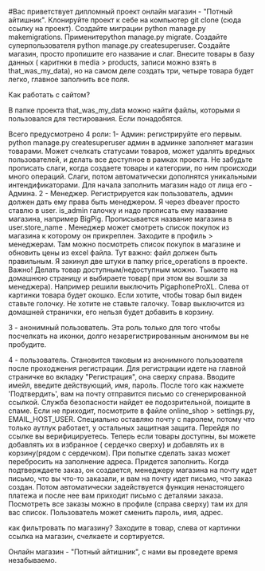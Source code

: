 #Вас приветствует дипломный проект онлайн магазин - "Потный айтишник".
Клонируйте проект к себе на компьютер git clone (сюда ссылку на проект).
Создайте миграции python manage.py makemigrations.
Применитеpython manage.py migrate.
Создайте суперпользователя python manage.py createsuperuser.
Создайте магазин, просто пропишите его название и слаг.
Внесите товары в базу данных ( каритнки в media > products, записи можно взять в that_was_my_data), но на самом деле создать три, четыре товара будет легко, главное заполнить все поля.

Как работать с сайтом?

В папке проекта that_was_my_data можно найти файлы, которыми я пользовался для тестирования. Если понадобятся.

Всего предусмотрено 4 роли:
1- Админ: регистрируйте его первым. python manage.py createsuperuser
    админ в админке заполняет магазин товарами.  Может счелкать статусами товаров, может удалять вредных пользователей,
    и делать все доступное в рамках проекта. Не забудьте прописать слаги, когда создаете товары и категории, по ним происходи много операций. Слаги, потом автоматически дополнятся уникальными интендификаторами.
    Для начала заполнить магазин надо от лица его - Админа.
2 - Менеджер. Регистрируется как пользователь, админ должен дать ему права быть менеджером. Я через dbeaver просто ставлю в
    user. is_admin галочку и надо прописать ему название магазина, например BigPig. Прописывается название магазина в 	user.store_name . 
	Менеджер может смотреть список покупок из магазина к которому он прикреплен. Заходите в профиль > менеджерам. 	Там можно посмотреть список покупок в магазине и обновить цены из excel файла. Тут важно: файл должен быть 	правильным. Я закинул две штуки в папку price_operations в проекте. 
	Важно! Делать товар доступным/недоступным можно. Тыкаете на домашнюю страницу и выбираете товар( при этом вы 	вошли за менеджера). Например решили выключить PigaphoneProXL.  Слева от картинки товара будет окошко. Если 	хотите, чтобы товар был виден ставьте голочку. Не хотите не ставьте галочку. Товар выключится из домашней 	странички, его нельзя будет добавить в корзину.


3 - анонимный пользователь. Эта роль только для того чтобы посчелкать на иконки, долго незарегистрированным анонимом
вы не пробудите.

4 - пользователь. Становится таковым из анонимного пользователя после проходжения регистрации.
    Для регистрации идете на главной страничке во вкладку "Регистрация", она сверху справа.
    Вводите имейл, введите действующий, имя, пароль. После того как нажмете 'Подтвердить', вам на почту отправится письмо
    со сгенерированной ссылкой. Служба безопасности найдет ее подозрительной, поищите в спаме. Если не приходит, посмотрите в файле online_shop > settings.py,
    EMAIL_HOST_USER. Специально оставляю почту с паролем, потому что только аутлук работает, у остальных защитная защита.
    Перейдя по ссылке вы верифицируетесь. Теперь если товары доступны, вы можете добавлять их в избранное ( сердечко сверху) и добавлять их в
    корзину(рядом с сердечком).
    При попытке сделать заказ может перебросить на заполнение адреса. Придется заполнить.
    Когда подтверждаете заказ, он создается, менеджеру магазина на почту идет письмо, что вы что-то заказали, и вам на почту идет письмо,
    что заказ создан. Потом автоматически задействуется функция ненастоящего платежа и после нее вам приходит письмо с деталями заказа.
    Посмотреть все заказы можно в профиле (справа сверху) там их для вас список.
    Пользователь может сменить пароль, имя, адрес.

как фильтровать по магазину? 
Заходите в товар, слева от картинки ссылка на магазин, счелкаете и сортируется.

Онлайн магазин - "Потный айтишник", с нами вы проведете время незабываемо.
